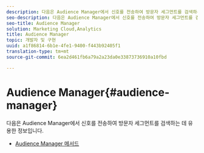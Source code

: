 ```yaml
---
description: 다음은 Audience Manager에서 신호를 전송하여 방문자 세그먼트를 검색하는 데 유용한 정보입니다.
seo-description: 다음은 Audience Manager에서 신호를 전송하여 방문자 세그먼트를 검색하는 데 유용한 정보입니다.
seo-title: Audience Manager
solution: Marketing Cloud,Analytics
title: Audience Manager
topic: 개발자 및 구현
uuid: a1f86814-6b1e-4fe1-9400-f443b92405f1
translation-type: tm+mt
source-git-commit: 6ea2d461fb6a79a2a23da0e33873736910a10fbd

---
```



# Audience Manager{#audience-manager}

다음은 Audience Manager에서 신호를 전송하여 방문자 세그먼트를 검색하는 데 유용한 정보입니다.

* [Audience Manager 메서드](/help/ios/amm/aam-methods.md)